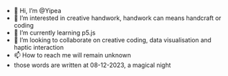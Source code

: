 - 👋 Hi, I’m @Yipea
- 👀 I’m interested in creative handwork, handwork can means handcraft or coding 
- 🌱 I’m currently learning p5.js 
- 💞️ I’m looking to collaborate on creative coding, data visualisation and haptic interaction 
- 📫 How to reach me will remain unknown
- those words are written at 08-12-2023, a magical night 

<!---
Yipea/Yipea is a ✨ special ✨ repository because its `README.md` (this file) appears on your GitHub profile.
You can click the Preview link to take a look at your changes.
--->
